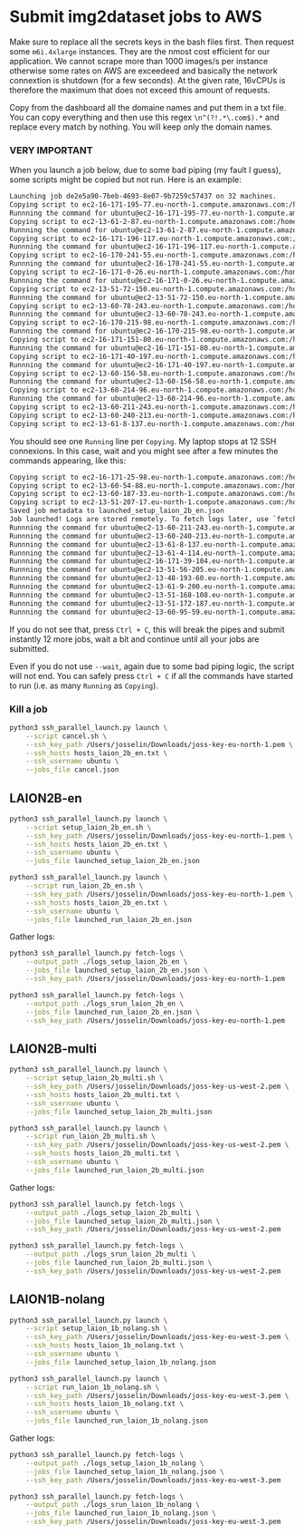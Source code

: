 # Submit img2dataset jobs to AWS

Make sure to replace all the secrets keys in the bash files first.
Then request some `m6i.4xlarge` instances. They are the nmost cost efficient for our application.
We cannot scrape more than 1000 images/s per instance otherwise some rates on AWS are exceedeed and basically the network connextion is shutdown (for a few seconds). At the given rate, 16vCPUs is therefore the maximum that does not exceed this amount of requests.

Copy from the dashboard all the domaine names and put them in a txt file. You can copy everything and then use this regex `\n^(?!.*\.com$).*` and replace every match by nothing. You will keep only the domain names.

### VERY IMPORTANT
When you launch a job below, due to some bad piping (my fault I guess), some scripts might be copied but not run. Here is an example:
```bash
Launching job de2e5a90-7beb-4693-8e07-9b7259c57437 on 32 machines.
Copying script to ec2-16-171-195-77.eu-north-1.compute.amazonaws.com:/home/ubuntu/scripts/script_de2e5a90-7beb-4693-8e07-9b7259c57437.sh
Runnning the command for ubuntu@ec2-16-171-195-77.eu-north-1.compute.amazonaws.com
Copying script to ec2-13-61-2-87.eu-north-1.compute.amazonaws.com:/home/ubuntu/scripts/script_de2e5a90-7beb-4693-8e07-9b7259c57437.sh
Runnning the command for ubuntu@ec2-13-61-2-87.eu-north-1.compute.amazonaws.com
Copying script to ec2-16-171-196-117.eu-north-1.compute.amazonaws.com:/home/ubuntu/scripts/script_de2e5a90-7beb-4693-8e07-9b7259c57437.sh
Runnning the command for ubuntu@ec2-16-171-196-117.eu-north-1.compute.amazonaws.com
Copying script to ec2-16-170-241-55.eu-north-1.compute.amazonaws.com:/home/ubuntu/scripts/script_de2e5a90-7beb-4693-8e07-9b7259c57437.sh
Runnning the command for ubuntu@ec2-16-170-241-55.eu-north-1.compute.amazonaws.com
Copying script to ec2-16-171-0-26.eu-north-1.compute.amazonaws.com:/home/ubuntu/scripts/script_de2e5a90-7beb-4693-8e07-9b7259c57437.sh
Runnning the command for ubuntu@ec2-16-171-0-26.eu-north-1.compute.amazonaws.com
Copying script to ec2-13-51-72-150.eu-north-1.compute.amazonaws.com:/home/ubuntu/scripts/script_de2e5a90-7beb-4693-8e07-9b7259c57437.sh
Runnning the command for ubuntu@ec2-13-51-72-150.eu-north-1.compute.amazonaws.com
Copying script to ec2-13-60-78-243.eu-north-1.compute.amazonaws.com:/home/ubuntu/scripts/script_de2e5a90-7beb-4693-8e07-9b7259c57437.sh
Runnning the command for ubuntu@ec2-13-60-78-243.eu-north-1.compute.amazonaws.com
Copying script to ec2-16-170-215-98.eu-north-1.compute.amazonaws.com:/home/ubuntu/scripts/script_de2e5a90-7beb-4693-8e07-9b7259c57437.sh
Runnning the command for ubuntu@ec2-16-170-215-98.eu-north-1.compute.amazonaws.com
Copying script to ec2-16-171-151-80.eu-north-1.compute.amazonaws.com:/home/ubuntu/scripts/script_de2e5a90-7beb-4693-8e07-9b7259c57437.sh
Runnning the command for ubuntu@ec2-16-171-151-80.eu-north-1.compute.amazonaws.com
Copying script to ec2-16-171-40-197.eu-north-1.compute.amazonaws.com:/home/ubuntu/scripts/script_de2e5a90-7beb-4693-8e07-9b7259c57437.sh
Runnning the command for ubuntu@ec2-16-171-40-197.eu-north-1.compute.amazonaws.com
Copying script to ec2-13-60-156-58.eu-north-1.compute.amazonaws.com:/home/ubuntu/scripts/script_de2e5a90-7beb-4693-8e07-9b7259c57437.sh
Runnning the command for ubuntu@ec2-13-60-156-58.eu-north-1.compute.amazonaws.com
Copying script to ec2-13-60-214-96.eu-north-1.compute.amazonaws.com:/home/ubuntu/scripts/script_de2e5a90-7beb-4693-8e07-9b7259c57437.sh
Runnning the command for ubuntu@ec2-13-60-214-96.eu-north-1.compute.amazonaws.com
Copying script to ec2-13-60-211-243.eu-north-1.compute.amazonaws.com:/home/ubuntu/scripts/script_de2e5a90-7beb-4693-8e07-9b7259c57437.sh
Copying script to ec2-13-60-240-213.eu-north-1.compute.amazonaws.com:/home/ubuntu/scripts/script_de2e5a90-7beb-4693-8e07-9b7259c57437.sh
Copying script to ec2-13-61-8-137.eu-north-1.compute.amazonaws.com:/home/ubuntu/scripts/script_de2e5a90-7beb-4693-8e07-9b7259c57437.sh
```
You should see one `Running` line per `Copying`. My laptop stops at 12 SSH connexions. In this case, wait and you might see after a few minutes the commands appearing, like this:
```bash
Copying script to ec2-16-171-25-98.eu-north-1.compute.amazonaws.com:/home/ubuntu/scripts/script_de2e5a90-7beb-4693-8e07-9b7259c57437.sh
Copying script to ec2-13-60-54-88.eu-north-1.compute.amazonaws.com:/home/ubuntu/scripts/script_de2e5a90-7beb-4693-8e07-9b7259c57437.sh
Copying script to ec2-13-60-187-33.eu-north-1.compute.amazonaws.com:/home/ubuntu/scripts/script_de2e5a90-7beb-4693-8e07-9b7259c57437.sh
Copying script to ec2-13-51-207-17.eu-north-1.compute.amazonaws.com:/home/ubuntu/scripts/script_de2e5a90-7beb-4693-8e07-9b7259c57437.sh
Saved job metadata to launched_setup_laion_2b_en.json
Job launched! Logs are stored remotely. To fetch logs later, use `fetch_logs`.
Runnning the command for ubuntu@ec2-13-60-211-243.eu-north-1.compute.amazonaws.com
Runnning the command for ubuntu@ec2-13-60-240-213.eu-north-1.compute.amazonaws.com
Runnning the command for ubuntu@ec2-13-61-8-137.eu-north-1.compute.amazonaws.com
Runnning the command for ubuntu@ec2-13-61-4-114.eu-north-1.compute.amazonaws.com
Runnning the command for ubuntu@ec2-16-171-39-104.eu-north-1.compute.amazonaws.com
Runnning the command for ubuntu@ec2-13-51-56-205.eu-north-1.compute.amazonaws.com
Runnning the command for ubuntu@ec2-13-48-193-60.eu-north-1.compute.amazonaws.com
Runnning the command for ubuntu@ec2-13-61-9-200.eu-north-1.compute.amazonaws.com
Runnning the command for ubuntu@ec2-13-51-168-108.eu-north-1.compute.amazonaws.com
Runnning the command for ubuntu@ec2-13-51-172-187.eu-north-1.compute.amazonaws.com
Runnning the command for ubuntu@ec2-13-60-95-59.eu-north-1.compute.amazonaws.com
```
If you do not see that, press `Ctrl + C`, this will break the pipes and submit instantly 12 more jobs, wait a bit and continue until all your jobs are submitted.

Even if you do not use `--wait`, again due to some bad piping logic, the script will not end. You can safely press `Ctrl + C` if all the commands have started to run (i.e. as many `Running` as `Copying`).


### Kill a job
```bash
python3 ssh_parallel_launch.py launch \
    --script cancel.sh \
    --ssh_key_path /Users/josselin/Downloads/joss-key-eu-north-1.pem \
    --ssh_hosts hosts_laion_2b_en.txt \
    --ssh_username ubuntu \
    --jobs_file cancel.json
```

## LAION2B-en
```bash
python3 ssh_parallel_launch.py launch \
    --script setup_laion_2b_en.sh \
    --ssh_key_path /Users/josselin/Downloads/joss-key-eu-north-1.pem \
    --ssh_hosts hosts_laion_2b_en.txt \
    --ssh_username ubuntu \
    --jobs_file launched_setup_laion_2b_en.json

python3 ssh_parallel_launch.py launch \
    --script run_laion_2b_en.sh \
    --ssh_key_path /Users/josselin/Downloads/joss-key-eu-north-1.pem \
    --ssh_hosts hosts_laion_2b_en.txt \
    --ssh_username ubuntu \
    --jobs_file launched_run_laion_2b_en.json
```
Gather logs:
```bash
python3 ssh_parallel_launch.py fetch-logs \
    --output_path ./logs_setup_laion_2b_en \
    --jobs_file launched_setup_laion_2b_en.json \
    --ssh_key_path /Users/josselin/Downloads/joss-key-eu-north-1.pem

python3 ssh_parallel_launch.py fetch-logs \
    --output_path ./logs_srun_laion_2b_en \
    --jobs_file launched_run_laion_2b_en.json \
    --ssh_key_path /Users/josselin/Downloads/joss-key-eu-north-1.pem
```

## LAION2B-multi
```bash
python3 ssh_parallel_launch.py launch \
    --script setup_laion_2b_multi.sh \
    --ssh_key_path /Users/josselin/Downloads/joss-key-us-west-2.pem \
    --ssh_hosts hosts_laion_2b_multi.txt \
    --ssh_username ubuntu \
    --jobs_file launched_setup_laion_2b_multi.json

python3 ssh_parallel_launch.py launch \
    --script run_laion_2b_multi.sh \
    --ssh_key_path /Users/josselin/Downloads/joss-key-us-west-2.pem \
    --ssh_hosts hosts_laion_2b_multi.txt \
    --ssh_username ubuntu \
    --jobs_file launched_run_laion_2b_multi.json
```
Gather logs:
```bash
python3 ssh_parallel_launch.py fetch-logs \
    --output_path ./logs_setup_laion_2b_multi \
    --jobs_file launched_setup_laion_2b_multi.json \
    --ssh_key_path /Users/josselin/Downloads/joss-key-us-west-2.pem

python3 ssh_parallel_launch.py fetch-logs \
    --output_path ./logs_srun_laion_2b_multi \
    --jobs_file launched_run_laion_2b_multi.json \
    --ssh_key_path /Users/josselin/Downloads/joss-key-us-west-2.pem
```

## LAION1B-nolang
```bash
python3 ssh_parallel_launch.py launch \
    --script setup_laion_1b_nolang.sh \
    --ssh_key_path /Users/josselin/Downloads/joss-key-eu-west-3.pem \
    --ssh_hosts hosts_laion_1b_nolang.txt \
    --ssh_username ubuntu \
    --jobs_file launched_setup_laion_1b_nolang.json

python3 ssh_parallel_launch.py launch \
    --script run_laion_1b_nolang.sh \
    --ssh_key_path /Users/josselin/Downloads/joss-key-eu-west-3.pem \
    --ssh_hosts hosts_laion_1b_nolang.txt \
    --ssh_username ubuntu \
    --jobs_file launched_run_laion_1b_nolang.json
```
Gather logs:
```bash
python3 ssh_parallel_launch.py fetch-logs \
    --output_path ./logs_setup_laion_1b_nolang \
    --jobs_file launched_setup_laion_1b_nolang.json \
    --ssh_key_path /Users/josselin/Downloads/joss-key-eu-west-3.pem

python3 ssh_parallel_launch.py fetch-logs \
    --output_path ./logs_srun_laion_1b_nolang \
    --jobs_file launched_run_laion_1b_nolang.json \
    --ssh_key_path /Users/josselin/Downloads/joss-key-eu-west-3.pem
```